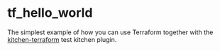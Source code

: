 # tf_hello_world

The simplest example of how you can use Terraform together with the [kitchen-terraform](https://github.com/newcontext-oss/kitchen-terraform) test kitchen plugin.